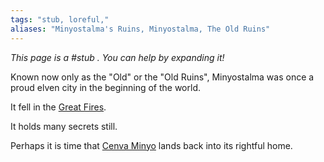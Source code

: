 ```yaml
---
tags: "stub, loreful,"
aliases: "Minyostalma's Ruins, Minyostalma, The Old Ruins"
---
```


*This page is a #stub . You can help by expanding it!*

Known now only as the "Old" or the "Old Ruins", Minyostalma was once a proud elven city in the beginning of the world.

It fell in the [Great Fires](Great%20Fires.md).

It holds many secrets still.

Perhaps it is time that [Cenva Minyo](..\..\..\Non-Nation%20Entities\Cenva%20Minyo.md) lands back into its rightful home.

